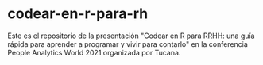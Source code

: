# codear-en-r-para-rh
Este es el repositorio de la presentación "Codear en R para RRHH: una guía rápida para aprender a programar y vivir para contarlo" en la conferencia People Analytics World 2021 organizada por Tucana.
